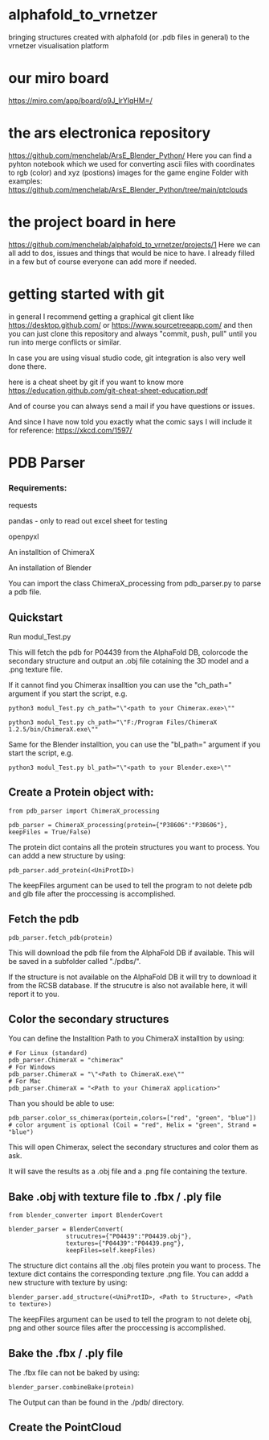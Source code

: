 # alphafold_to_vrnetzer

bringing structures created with alphafold (or .pdb files in general) to the vrnetzer visualisation platform

# our miro board

https://miro.com/app/board/o9J_lrYlqHM=/

# the ars electronica repository

https://github.com/menchelab/ArsE_Blender_Python/
Here you can find a pyhton notebook which we used for converting ascii files with coordinates to rgb (color) and xyz (postions) images for the game engine
Folder with examples: https://github.com/menchelab/ArsE_Blender_Python/tree/main/ptclouds

# the project board in here

https://github.com/menchelab/alphafold_to_vrnetzer/projects/1
Here we can all add to dos, issues and things that would be nice to have. I already filled in a few but of course everyone can add more if needed.

# getting started with git

in general I recommend getting a graphical git client like https://desktop.github.com/ or https://www.sourcetreeapp.com/ and then you can just clone this repository and always "commit, push, pull" until you run into merge conflicts or similar.

In case you are using visual studio code, git integration is also very well done there.

here is a cheat sheet by git if you want to know more
https://education.github.com/git-cheat-sheet-education.pdf

And of course you can always send a mail if you have questions or issues.

And since I have now told you exactly what the comic says I will include it for reference: https://xkcd.com/1597/

# PDB Parser

### Requirements:

requests

pandas - only to read out excel sheet for testing

openpyxl

An installtion of ChimeraX

An installation of Blender

You can import the class ChimeraX_processing from pdb_parser.py to parse a pdb file.

## Quickstart

Run modul_Test.py

This will fetch the pdb for P04439 from the AlphaFold DB, colorcode the secondary structure and output an .obj file cotaining the 3D model and a .png texture file.

If it cannot find you Chimerax insalltion you can use the "ch_path=" argument if you start the script, e.g.

`python3 modul_Test.py ch_path="\"<path to your Chimerax.exe>\""`

`python3 modul_Test.py ch_path="\"F:/Program Files/ChimeraX 1.2.5/bin/ChimeraX.exe\""`

Same for the Blender installtion, you can use the "bl_path=" argument if you start the script, e.g.

`python3 modul_Test.py bl_path="\"<path to your Blender.exe>\""`

## Create a Protein object with:

```
from pdb_parser import ChimeraX_processing

pdb_parser = ChimeraX_processing(protein={"P38606":"P38606"}, keepFiles = True/False)

```
The protein dict contains all the protein structures you want to process. You can addd a new structure by using:
```
pdb_parser.add_protein(<UniProtID>)
```

The keepFiles argument can be used to tell the program to not delete pdb and glb file after the proccessing is accomplished.

## Fetch the pdb

```
pdb_parser.fetch_pdb(protein)
```

This will download the pdb file from the AlphaFold DB if available. This will be saved in a subfolder called "./pdbs/".

If the structure is not available on the AlphaFold DB it will try to download it from the RCSB database. If the strucutre is also not available here, it will report it to you.

## Color the secondary structures

You can define the Installtion Path to you ChimeraX installtion by using:

```
# For Linux (standard)
pdb_parser.ChimeraX = "chimerax"
# For Windows
pdb_parser.ChimeraX = "\"<Path to ChimeraX.exe\""
# For Mac
pdb_parser.ChimeraX = "<Path to your ChimeraX application>"
```

Than you should be able to use:

```
pdb_parser.color_ss_chimerax(portein,colors=["red", "green", "blue"]) # color argument is optional (Coil = "red", Helix = "green", Strand = "blue")
```

This will open Chimerax, select the secondary structures and color them as ask.

It will save the results as a .obj file and a .png file containing the texture.

## Bake .obj with texture file to .fbx / .ply file

```
from blender_converter import BlenderCovert

blender_parser = BlenderConvert(
                strucutres={"P04439":"P04439.obj"},
                textures={"P04439":"P04439.png"},
                keepFiles=self.keepFiles)

```
The structure dict contains all the .obj files protein you want to process. The texture dict contains the corresponding texture .png file. You can addd a new structure with texture by using:

```
blender_parser.add_structure(<UniProtID>, <Path to Structure>, <Path to texture>)
```

The keepFiles argument can be used to tell the program to not delete obj, png and other
source files after the proccessing is accomplished.

## Bake the .fbx / .ply file

The .fbx file can not be baked by using:

```
blender_parser.combineBake(protein)
```
The Output can than be found in the ./pdb/ directory.

## Create the PointCloud